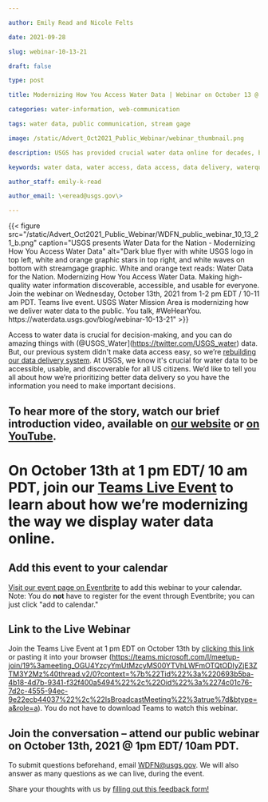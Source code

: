 ```yaml
---

author: Emily Read and Nicole Felts

date: 2021-09-28

slug: webinar-10-13-21

draft: false

type: post

title: Modernizing How You Access Water Data | Webinar on October 13 @ 1 pm EDT

categories: water-information, web-communication

tags: water data, public communication, stream gage

image: /static/Advert_Oct2021_Public_Webinar/webinar_thumbnail.png

description: USGS has provided crucial water data online for decades, but the system is outdated, so we're rebuilding a brand new, modernized system. We're hosting a webinar to talk about the first release of this new system. Join us for our Teams Live Event on October 13, 2021 at 1 pm EDT/ 10 am PDT.

keywords: water data, water access, data access, data delivery, waterquality

author_staff: emily-k-read

author_email: \<eread@usgs.gov\>

---
```


<div class="grid-row">
{{< figure src="/static/Advert_Oct2021_Public_Webinar/WDFN_public_webinar_10_13_21_b.png" caption="USGS presents Water Data for the Nation - Modernizing How You Access Water Data" alt="Dark blue flyer with white USGS logo in top left, white and orange graphic stars in top right, and white waves on bottom with streamgage graphic. White and orange text reads: Water Data for the Nation. Modernizing How You Access Water Data. Making high-quality water information discoverable, accessible, and usable for everyone. Join the webinar on Wednesday, October 13th, 2021 from 1-2 pm EDT / 10-11 am PDT. Teams live event. USGS Water Mission Area is modernizing how we deliver water data to the public. You talk, #WeHearYou. https://waterdata.usgs.gov/blog/webinar-10-13-21" >}}
</div>

Access to water data is crucial for decision-making, and you can do amazing things with (@USGS_Water](https://twitter.com/USGS_water) data. But, our previous system didn't make data access easy, so we’re [rebuilding our data delivery system](https://waterdata.usgs.gov/blog/realtime-pages-replacement/). 
At USGS, we know it's crucial for water data to be accessible, usable, and discoverable for all US citizens. We’d like to tell you all about how we’re prioritizing better data delivery so you have the information you need to make important decisions.

## To hear more of the story, watch our brief introduction video, available on [our website](https://www.usgs.gov/media/videos/introduction-water-data-nations-next-generation-monitoring) or [on YouTube](https://www.youtube.com/watch?v=t0UnEH1l-Yg).

# On October 13th at 1 pm EDT/ 10 am PDT, join our [Teams Live Event](https://teams.microsoft.com/l/meetup-join/19%3ameeting_OGU4YzcyYmUtMzcyMS00YTVhLWFmOTQtODIyZjE3ZTM3Y2Mz%40thread.v2/0?context=%7b%22Tid%22%3a%220693b5ba-4b18-4d7b-9341-f32f400a5494%22%2c%22Oid%22%3a%2274c01c76-7d2c-4555-94ec-9e22ecb44037%22%2c%22IsBroadcastMeeting%22%3atrue%7d&btype=a&role=a) to learn about how we’re modernizing the way we display water data online.

## Add this event to your calendar
[Visit our event page on Eventbrite](https://www.eventbrite.com/e/modernizing-how-you-access-water-data-tickets-171511043147) to add this webinar to your calendar. Note: You do <b>not</b> have to register for the event through Eventbrite; you can just click "add to calendar."

## Link to the Live Webinar
Join the Teams Live Event at 1 pm EDT on October 13th by [clicking this link](https://teams.microsoft.com/l/meetup-join/19%3ameeting_OGU4YzcyYmUtMzcyMS00YTVhLWFmOTQtODIyZjE3ZTM3Y2Mz%40thread.v2/0?context=%7b%22Tid%22%3a%220693b5ba-4b18-4d7b-9341-f32f400a5494%22%2c%22Oid%22%3a%2274c01c76-7d2c-4555-94ec-9e22ecb44037%22%2c%22IsBroadcastMeeting%22%3atrue%7d&btype=a&role=a) or pasting it into your browser (https://teams.microsoft.com/l/meetup-join/19%3ameeting_OGU4YzcyYmUtMzcyMS00YTVhLWFmOTQtODIyZjE3ZTM3Y2Mz%40thread.v2/0?context=%7b%22Tid%22%3a%220693b5ba-4b18-4d7b-9341-f32f400a5494%22%2c%22Oid%22%3a%2274c01c76-7d2c-4555-94ec-9e22ecb44037%22%2c%22IsBroadcastMeeting%22%3atrue%7d&btype=a&role=a). You do not have to download Teams to watch this webinar.

## Join the conversation – attend our public webinar on October 13th, 2021 @ 1pm EDT/ 10am PDT.

To submit questions beforehand, email [WDFN@usgs.gov](mailto:wdfn@usgs.gov). We will also answer as many questions as we can live, during the event. 

Share your thoughts with us by [filling out this feedback form!](https://forms.office.com/Pages/ResponsePage.aspx?id=urWTBhhLe02TQfMvQApUlPwk2geyaQhGpWWJx543yllUOVpLWUNHNFFZWkhYWDY2Tk1JNklDN0EwRiQlQCN0PWcu)
